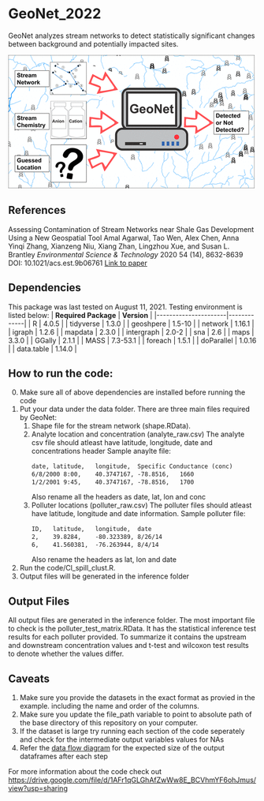 # GeoNet_2022

GeoNet analyzes stream networks to detect statistically significant
changes between background and potentially impacted sites.

![GeoNet](es9b06761_0004.gif)

## References

Assessing Contamination of Stream Networks near Shale Gas Development
Using a New Geospatial Tool Amal Agarwal, Tao Wen, Alex Chen, Anna
Yinqi Zhang, Xianzeng Niu, Xiang Zhan, Lingzhou Xue, and Susan
L. Brantley _Environmental Science & Technology_ 2020 54 (14),
8632-8639 DOI: 10.1021/acs.est.9b06761 [Link to
paper](https://pubs.acs.org/doi/10.1021/acs.est.9b06761?fig=tgr1&ref=pdf)

## Dependencies
This package was last tested on August 11, 2021. Testing environment is listed below:
| __Required Package__ | __Version__ |
|----------------------|-------------|
| R                    | 4.0.5       |
| tidyverse            | 1.3.0       |
| geoshpere            | 1.5-10      |
| network              | 1.16.1      |
| igraph               | 1.2.6       |
| mapdata              | 2.3.0       |
| intergraph           | 2.0-2       |
| sna                  | 2.6         |
| maps                 | 3.3.0       |
| GGally               | 2.1.1       |
| MASS                 | 7.3-53.1    |
| foreach              | 1.5.1       |
| doParallel           | 1.0.16      |
| data.table           | 1.14.0      |

## How to run the code:

0. Make sure all of above dependencies are installed before running the code
1. Put your data under the data folder. There are three main files required by GeoNet:
   1. Shape file for the stream network (shape.RData). 
   2. Analyte location and concentration (analyte_raw.csv)
      The analyte csv file should atleast have latitude, longitude, date and concentrations header
      Sample anaylte file:
      ```
      date,	latitude,	longitude,	Specific Conductance (conc)
      6/8/2000 8:00,	40.3747167,	-78.8516,	1660
      1/2/2001 9:45,	40.3747167,	-78.8516,	1700

      ```
      Also rename all the headers as date, lat, lon and conc
   3. Polluter locations (polluter_raw.csv)
      The polluter files should atleast have latitude, longitude and date information.
      Sample polluter file:
      ```
      ID,	latitude,	longitude,	date
      2,	39.8284,	-80.323389,	8/26/14
      6,	41.560381,	-76.263944,	8/4/14
      ```
      Also rename the headers as lat, lon and date
2. Run the code/Cl_spill_clust.R.
3. Output files will be generated in the inference folder

## Output Files
All output files are generated in the inference folder. The most important file to check is the polluter_test_matrix.RData.
It has the statistical inference test results for each polluter provided. To summarize it contains the upstream and
downstream concentration values and t-test and wilcoxon test results to denote whether the values differ.

## Caveats
1. Make sure you provide the datasets in the exact format as provied in the example. including the name and order of the columns.
2. Make sure you update the file_path variable to point to absolute path of the base directory of this repository on your computer.
3. If the dataset is large try running each section of the code seperately and check for the intermediate output variables values for NAs
4. Refer the [data flow diagram](https://drive.google.com/file/d/1AFr1qGLGhAfZwWw8E_BCVhmYF6ohJmus/view?usp=sharing) for the expected size
   of the output dataframes after each step

For more information about the code check out https://drive.google.com/file/d/1AFr1qGLGhAfZwWw8E_BCVhmYF6ohJmus/view?usp=sharing
